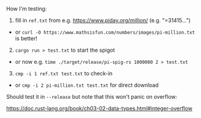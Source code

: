 How I'm testing:

1. fill in `ref.txt` from e.g. <https://www.piday.org/million/> (e.g. "=31415…")
  * or `curl -O https://www.mathsisfun.com/numbers/images/pi-million.txt` is better!
2. `cargo run > test.txt` to start the spigot
  * or now e.g. `time ./target/release/pi-spig-rs 1000000 2 > test.txt`
3. `cmp -i 1 ref.txt test.txt` to check-in
  * or `cmp -i 2 pi-million.txt test.txt` for direct download

Should test it in `--release` but note that this won't panic on overflow:

<https://doc.rust-lang.org/book/ch03-02-data-types.html#integer-overflow>
